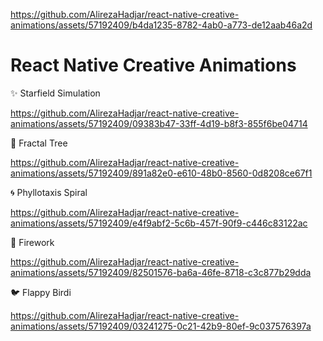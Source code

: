 
https://github.com/AlirezaHadjar/react-native-creative-animations/assets/57192409/b4da1235-8782-4ab0-a773-de12aab46a2d
# React Native Creative Animations

✨ Starfield Simulation

https://github.com/AlirezaHadjar/react-native-creative-animations/assets/57192409/09383b47-33ff-4d19-b8f3-855f6be04714


🌴 Fractal Tree

https://github.com/AlirezaHadjar/react-native-creative-animations/assets/57192409/891a82e0-e610-48b0-8560-0d8208ce67f1


🌀 Phyllotaxis Spiral

https://github.com/AlirezaHadjar/react-native-creative-animations/assets/57192409/e4f9abf2-5c6b-457f-90f9-c446c83122ac


🎇 Firework

https://github.com/AlirezaHadjar/react-native-creative-animations/assets/57192409/82501576-ba6a-46fe-8718-c3c877b29dda


🐦 Flappy Birdi

https://github.com/AlirezaHadjar/react-native-creative-animations/assets/57192409/03241275-0c21-42b9-80ef-9c037576397a
